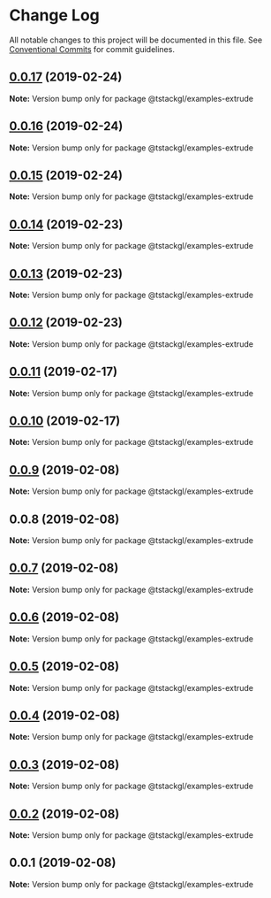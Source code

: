 # Change Log

All notable changes to this project will be documented in this file.
See [Conventional Commits](https://conventionalcommits.org) for commit guidelines.

## [0.0.17](https://github.com/nkint/tstackgl/compare/@tstackgl/examples-extrude@0.0.16...@tstackgl/examples-extrude@0.0.17) (2019-02-24)

**Note:** Version bump only for package @tstackgl/examples-extrude





## [0.0.16](https://github.com/nkint/tstackgl/compare/@tstackgl/examples-extrude@0.0.15...@tstackgl/examples-extrude@0.0.16) (2019-02-24)

**Note:** Version bump only for package @tstackgl/examples-extrude





## [0.0.15](https://github.com/nkint/tstackgl/compare/@tstackgl/examples-extrude@0.0.14...@tstackgl/examples-extrude@0.0.15) (2019-02-24)

**Note:** Version bump only for package @tstackgl/examples-extrude





## [0.0.14](https://github.com/nkint/tstackgl/compare/@tstackgl/examples-extrude@0.0.13...@tstackgl/examples-extrude@0.0.14) (2019-02-23)

**Note:** Version bump only for package @tstackgl/examples-extrude





## [0.0.13](https://github.com/nkint/tstackgl/compare/@tstackgl/examples-extrude@0.0.12...@tstackgl/examples-extrude@0.0.13) (2019-02-23)

**Note:** Version bump only for package @tstackgl/examples-extrude





## [0.0.12](https://github.com/nkint/tstackgl/compare/@tstackgl/examples-extrude@0.0.11...@tstackgl/examples-extrude@0.0.12) (2019-02-23)

**Note:** Version bump only for package @tstackgl/examples-extrude





## [0.0.11](https://github.com/nkint/tstackgl/compare/@tstackgl/examples-extrude@0.0.10...@tstackgl/examples-extrude@0.0.11) (2019-02-17)

**Note:** Version bump only for package @tstackgl/examples-extrude





## [0.0.10](https://github.com/nkint/tstackgl/compare/@tstackgl/examples-extrude@0.0.9...@tstackgl/examples-extrude@0.0.10) (2019-02-17)

**Note:** Version bump only for package @tstackgl/examples-extrude





## [0.0.9](https://github.com/nkint/tstackgl/compare/@tstackgl/examples-extrude@0.0.8...@tstackgl/examples-extrude@0.0.9) (2019-02-08)

**Note:** Version bump only for package @tstackgl/examples-extrude





## 0.0.8 (2019-02-08)

**Note:** Version bump only for package @tstackgl/examples-extrude





## [0.0.7](https://github.com/nkint/tstackgl/compare/@tstackgl/examples-extrude@0.0.3...@tstackgl/examples-extrude@0.0.7) (2019-02-08)

**Note:** Version bump only for package @tstackgl/examples-extrude





## [0.0.6](https://github.com/nkint/tstackgl/compare/@tstackgl/examples-extrude@0.0.3...@tstackgl/examples-extrude@0.0.6) (2019-02-08)

**Note:** Version bump only for package @tstackgl/examples-extrude





## [0.0.5](https://github.com/nkint/tstackgl/compare/@tstackgl/examples-extrude@0.0.3...@tstackgl/examples-extrude@0.0.5) (2019-02-08)

**Note:** Version bump only for package @tstackgl/examples-extrude





## [0.0.4](https://github.com/nkint/tstackgl/compare/@tstackgl/examples-extrude@0.0.3...@tstackgl/examples-extrude@0.0.4) (2019-02-08)

**Note:** Version bump only for package @tstackgl/examples-extrude





## [0.0.3](https://github.com/nkint/tstackgl/compare/@tstackgl/examples-extrude@0.0.2...@tstackgl/examples-extrude@0.0.3) (2019-02-08)

**Note:** Version bump only for package @tstackgl/examples-extrude





## [0.0.2](https://github.com/nkint/tstackgl/compare/@tstackgl/examples-extrude@0.0.1...@tstackgl/examples-extrude@0.0.2) (2019-02-08)

**Note:** Version bump only for package @tstackgl/examples-extrude





## 0.0.1 (2019-02-08)

**Note:** Version bump only for package @tstackgl/examples-extrude
